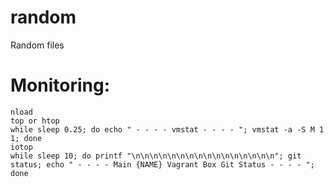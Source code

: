 # random
Random files

# Monitoring:
    nload
    top or htop
    while sleep 0.25; do echo " - - - - vmstat - - - - "; vmstat -a -S M 1 1; done
    iotop
    while sleep 10; do printf "\n\n\n\n\n\n\n\n\n\n\n\n\n\n\n\n"; git status; echo " - - - - Main {NAME} Vagrant Box Git Status - - - - "; done
